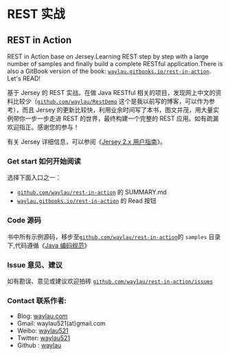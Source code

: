 # REST 实战

## REST in Action

REST in Action base on Jersey.Learning REST step by step with a large number of samples and finally build a complete RESTful application.There is also a GitBook version of the book: [`waylau.gitbooks.io/rest-in-action`](http://waylau.gitbooks.io/rest-in-action). Let's READ!

基于 Jersey 的 REST 实战。在做 Java RESTful 相关的项目，发现网上中文的资料比较少（[`github.com/waylau/RestDemo`](https://github.com/waylau/RestDemo) 这个是我以前写的博客，可以作为参考），而且 Jersey 的更新比较快，利用业余时间写了本书，图文并茂，用大量实例带你一步一步走进 REST 的世界，最终构建一个完整的 REST 应用。如有疏漏欢迎指正。感谢您的参与！

有关 Jersey 详细信息，可以参阅《[Jersey 2.x 用户指南](https://github.com/waylau/Jersey-2.x-User-Guide)》。

### Get start 如何开始阅读

选择下面入口之一：

*   [`github.com/waylau/rest-in-action`](https://github.com/waylau/rest-in-action) 的 SUMMARY.md
*   [`waylau.gitbooks.io/rest-in-action`](http://waylau.gitbooks.io/rest-in-action) 的 Read 按钮

### Code 源码

书中所有示例源码，移步至[`github.com/waylau/rest-in-action`](https://github.com/waylau/rest-in-action)的 `samples` 目录下,代码遵循《[Java 编码规范](http://waylau.com/java-code-conventions)》

### Issue 意见、建议

如有勘误、意见或建议欢迎拍砖 [`github.com/waylau/rest-in-action/issues`](https://github.com/waylau/rest-in-action/issues)

### Contact 联系作者:

*   Blog: [waylau.com](http://waylau.com)
*   Gmail: waylau521(at)gmail.com
*   Weibo: [waylau521](http://weibo.com/waylau521)
*   Twitter: [waylau521](https://twitter.com/waylau521)
*   Github : [waylau](https://github.com/waylau)
